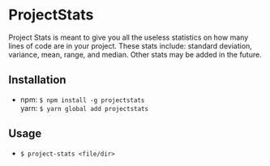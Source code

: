 # ProjectStats

Project Stats is meant to give you all the useless statistics on how many lines of code are in your project. These stats include: standard deviation, variance, mean, range, and median. Other stats may be added in the future.

## Installation
+ npm: `$ npm install -g projectstats`<br>
  yarn: `$ yarn global add projectstats`
  
## Usage
+ `$ project-stats <file/dir>`
